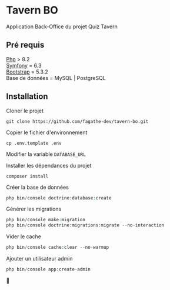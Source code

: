 # Tavern BO

Application Back-Office du projet Quiz Tavern

## Pré requis
[Php](https://www.php.net/) > 8.2  
[Symfony](https://symfony.com/) = 6.3  
[Bootstrap](https://getbootstrap.com/) = 5.3.2  
Base de données = MySQL | PostgreSQL  

## Installation

Cloner le projet  
```shell
git clone https://github.com/fagathe-dev/tavern-bo.git
```

Copier le fichier d'environnement
```shell
cp .env.template .env
```
Modifier la variable ``DATABASE_URL``  

Installer les dépendances du projet
```shell
composer install
```

Créer la base de données
```php
php bin/console doctrine:database:create
```

Générer les migrations
```php
php bin/console make:migration
php bin/console doctrine:migrations:migrate --no-interaction

```

Vider le cache  
```php 
php bin/console cache:clear --no-warmup
```

Ajouter un utilisateur admin
```php 
php bin/console app:create-admin
```

🚀